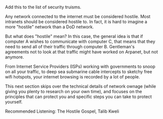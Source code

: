 Add this to the list of security truisms. 

Any network connected to the internet must be considered hostile. Most intranets should be considered hostile to. In fact, it is hard to imagine a more "hostile" network than a DoD network. 

But what does "hostile" mean? In this case, the general idea is that if computer A wishes to communicate with computer C, that means that they need to send all of their traffic through computer B. Gentleman's agreements not to look at that traffic might have worked on Arpanet, but not anymore. 

From Internet Service Providers (ISPs) working with governments to snoop on all your traffic, to deep sea submarine cable intercepts to sketchy free wifi hotspots, your internet browsing is recorded by a lot of people. 

This next section skips over the technical details of network ownage (while giving you plenty to research on your own time), and focuses on the principles that can protect you and specific steps you can take to protect yourself. 

Recommended Listening: The Hostile Gospel, Talib Kweli